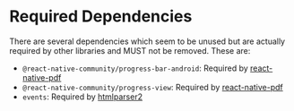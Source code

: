 # Required Dependencies

There are several dependencies which seem to be unused but are actually required by other libraries and MUST not be removed.
These are:

- `@react-native-community/progress-bar-android`: Required by [react-native-pdf](https://github.com/wonday/react-native-pdf/issues/469#issuecomment-649426140)
- `@react-native-community/progress-view`: Required by [react-native-pdf](https://github.com/wonday/react-native-pdf/issues/469#issuecomment-649426140)
- `events`: Required by [htmlparser2](https://github.com/fb55/htmlparser2)
